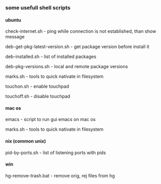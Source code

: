 ### some usefull shell scripts

#### ubuntu

check-internet.sh - ping while connection is not established, than show message

deb-get-pkg-latest-version.sh - get package version before install it

deb-installed.sh - list of installed packages

deb-pkg-versions.sh - local and remote package versions

marks.sh - tools to quick nativate in filesystem

touchon.sh - enable touchpad

touchoff.sh - disable touchpad

#### mac os

emacs - script to run gui emacs on mac os

marks.sh - tools to quick nativate in filesystem

#### nix (common unix)

pid-by-ports.sh - list of listening ports with pids

#### win

hg-remove-trash.bat - remove orig, rej files from hg 





